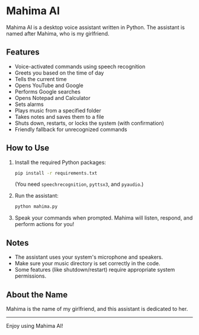 # Mahima AI

Mahima AI is a desktop voice assistant written in Python. The assistant is named after Mahima, who is my girlfriend.

## Features
- Voice-activated commands using speech recognition
- Greets you based on the time of day
- Tells the current time
- Opens YouTube and Google
- Performs Google searches
- Opens Notepad and Calculator
- Sets alarms
- Plays music from a specified folder
- Takes notes and saves them to a file
- Shuts down, restarts, or locks the system (with confirmation)
- Friendly fallback for unrecognized commands

## How to Use
1. Install the required Python packages:
   ```sh
   pip install -r requirements.txt
   ```
   (You need `speechrecognition`, `pyttsx3`, and `pyaudio`.)

2. Run the assistant:
   ```sh
   python mahima.py
   ```

3. Speak your commands when prompted. Mahima will listen, respond, and perform actions for you!

## Notes
- The assistant uses your system's microphone and speakers.
- Make sure your music directory is set correctly in the code.
- Some features (like shutdown/restart) require appropriate system permissions.

## About the Name
Mahima is the name of my girlfriend, and this assistant is dedicated to her.

---

Enjoy using Mahima AI! 